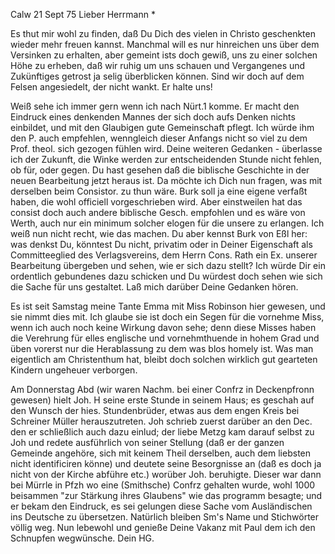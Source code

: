  Calw 21 Sept 75
Lieber Herrmann <Mogl>*

Es thut mir wohl zu finden, daß Du Dich des vielen in Christo geschenkten wieder mehr freuen kannst. Manchmal will es nur hinreichen uns über dem Versinken zu erhalten, aber gemeint ists doch gewiß, uns zu einer solchen Höhe zu erheben, daß wir ruhig um uns schauen und Vergangenes und Zukünftiges getrost ja selig überblicken können. Sind wir doch auf dem Felsen angesiedelt, der nicht wankt. Er halte uns!

Weiß sehe ich immer gern wenn ich nach Nürt.1 komme. Er macht den Eindruck eines denkenden Mannes der sich doch aufs Denken nichts einbildet, und mit den Glaubigen gute Gemeinschaft pflegt. Ich würde ihm den P. auch empfehlen, wenngleich dieser Anfangs nicht so viel zu dem Prof. theol. sich gezogen fühlen wird. Deine weiteren Gedanken - überlasse ich der Zukunft, die Winke werden zur entscheidenden Stunde nicht fehlen, ob für, oder gegen. 
Du hast gesehen daß die biblische Geschichte in der neuen Bearbeitung jetzt heraus ist. Da möchte ich Dich nun fragen, was mit derselben beim Consistor. zu thun wäre. Burk soll ja eine eigene verfaßt haben, die wohl officiell vorgeschrieben wird. Aber einstweilen hat das consist doch auch andere biblische Gesch. empfohlen und es wäre von Werth, auch nur ein minimum solcher elogen für die unsere zu erlangen. Ich weiß nun nicht recht, wie das machen. Du aber kennst Burk von Eßl her: was denkst Du, könntest Du nicht, privatim oder in Deiner Eigenschaft als Committeeglied des Verlagsvereins, dem Herrn Cons. Rath ein Ex. unserer Bearbeitung übergeben und sehen, wie er sich dazu stellt? Ich würde Dir ein ordentlich gebundenes dazu schicken und Du würdest doch sehen wie sich die Sache für uns gestaltet. Laß mich darüber Deine Gedanken hören.

Es ist seit Samstag meine Tante Emma mit Miss Robinson hier gewesen, und sie nimmt dies mit. Ich glaube sie ist doch ein Segen für die vornehme Miss, wenn ich auch noch keine Wirkung davon sehe; denn diese Misses haben die Verehrung für elles englische und vornehmthuende in hohem Grad und üben vorerst nur die Herablassung zu dem was blos homely ist. Was man eigentlich am Christenthum hat, bleibt doch solchen wirklich gut gearteten Kindern ungeheuer verborgen.

Am Donnerstag Abd (wir waren Nachm. bei einer Confrz in Deckenpfronn gewesen) hielt Joh. H seine erste Stunde in seinem Haus; es geschah auf den Wunsch der hies. Stundenbrüder, etwas aus dem engen Kreis bei Schreiner Müller herauszutreten. Joh schrieb zuerst darüber an den Dec. den er schließlich auch dazu einlud; der liebe Metzg kam darauf selbst zu Joh und redete ausführlich von seiner Stellung (daß er der ganzen Gemeinde angehöre, sich mit keinem Theil derselben, auch dem liebsten nicht identificiren könne) und deutete seine Besorgnisse an (daß es doch ja nicht von der Kirche abführe etc.) worüber Joh. beruhigte. Dieser war dann bei Mürrle in Pfzh wo eine (Smithsche) Confrz gehalten wurde, wohl 1000 beisammen "zur Stärkung ihres Glaubens" wie das programm besagte; und er bekam den Eindruck, es sei gelungen diese Sache vom Ausländischen ins Deutsche zu übersetzen. Natürlich bleiben Sm's Name und Stichwörter völlig weg. 
Nun lebewohl und genieße Deine Vakanz mit Paul dem ich den Schnupfen wegwünsche. Dein
 HG.
